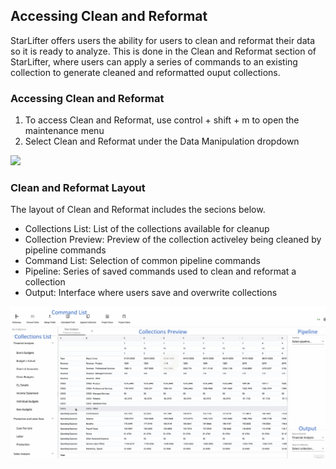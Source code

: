 ## Accessing Clean and Reformat
StarLifter offers users the ability for users to clean and reformat their data so it is ready to analyze. This is done in the Clean and Reformat section of StarLifter, where users can apply a series of commands to an existing collection to generate cleaned and reformatted ouput collections.

### Accessing Clean and Reformat
1. To access Clean and Reformat, use control + shift + m to open the maintenance menu
2. Select Clean and Reformat under the Data Manipulation dropdown

<img src="../assets/access_clean_and_reformat_matt.pngl"  style="width:400px" class="border"></img>


### Clean and Reformat Layout
The layout of Clean and Reformat includes the secions below.

* Collections List: List of the collections available for cleanup
* Collection Preview: Preview of the collection activeley being cleaned by pipeline commands
* Command List: Selection of common pipeline commands
* Pipeline: Series of saved commands used to clean and reformat a collection
* Output: Interface where users save and overwrite collections

<img src="../assets/pipeline_layout_matt.png"  style="width:800px" class="border"></img>
